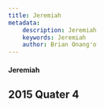 ```yaml
---
title: Jeremiah
metadata:
    description: Jeremiah
    keywords: Jeremiah
    author: Brian Onang'o
---
```


#### Jeremiah

## 2015 Quater 4
